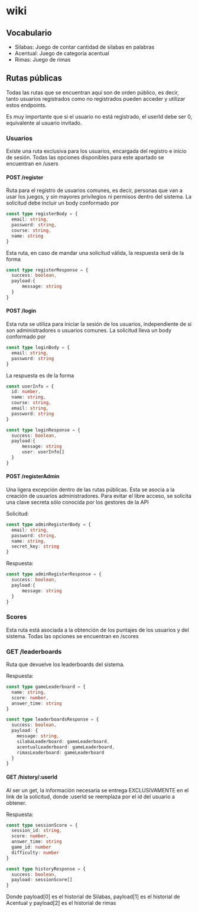 # wiki

## Vocabulario

- Silabas: Juego de contar cantidad de silabas en palabras
- Acentual: Juego de categoría acentual
- Rimas: Juego de rimas

## Rutas públicas
Todas las rutas que se encuentran aquí son de orden público, es decir, tanto usuarios registrados como no registrados pueden acceder y utilizar estos endpoints.

Es muy importante que si el usuario no está registrado, el userId debe ser 0, equivalente al usuario invitado.

### Usuarios

Existe una ruta exclusiva para los usuarios, encargada del registro e inicio de sesión. Todas las opciones disponibles para este apartado se encuentran en /users

#### POST /register

Ruta para el registro de usuarios comunes, es decir, personas que van a usar los juegos, y sin mayores privilegios ni permisos dentro del sistema. La solicitud debe incluir un body conformado por

```typescript
const type registerBody = {
  email: string,
  password: string,
  course: string,
  name: string
}
```

Esta ruta, en caso de mandar una solicitud válida, la respuesta será de la forma

```typescript
const type registerResponse = {
  success: boolean,
  payload:{
      message: string
  }
}
```


#### POST /login

Esta ruta se utiliza para iniciar la sesión de los usuarios, independiente de si son administradores
o usuarios comunes. La solicitud lleva un body conformado por

```typescript
const type loginBody = {
  email: string,
  password: string
}
```

La respuesta es de la forma
```typescript
const userInfo = {
  id: number,
  name: string,
  course: string,
  email: string,
  password: string
}

const type loginResponse = {
  success: boolean,
  payload:{
      message: string
      user: userInfo[]
  }
}
```

#### POST /registerAdmin

Una ligera excepción dentro de las rutas públicas. Esta se asocia a la creación de usuarios administradores. Para evitar el libre acceso, se solicita una clave secreta sólo conocida por los gestores de la API

Solicitud:

```typescript
const type adminRegisterBody = {
  email: string,
  password: string,
  name: string,
  secret_key: string
}
```

Respuesta:

```typescript
const type adminRegisterResponse = {
  success: boolean,
  payload:{
      message: string
  }
}
```

### Scores
Esta ruta está asociada a la obtención de los puntajes de los usuarios y del sistema. Todas las opciones se encuentran en /scores

### GET /leaderboards
Ruta que devuelve los leaderboards del sistema. 



Respuesta:
```typescript
const type gameLeaderboard = {
  name: string,
  score: number,
  answer_time: string
}

const type leaderboardsResponse = {
  success: boolean,
  payload: {
    message: string,
    silabaLeaderboard: gameLeaderboard,
    acentualLeaderboard: gameLeaderboard,
    rimasLeaderboard: gameLeaderboard
  }
}
```

#### GET /history/:userId

Al ser un get, la información necesaria se entrega EXCLUSIVAMENTE en el link de la solicitud, donde :userId se reemplaza por el id del usuario a obtener.

Respuesta:
```typescript
const type sessionScore = {
  session_id: string,
  score: number,
  answer_time: string
  game_id: number
  difficulty: number
}

const type historyResponse = {
  success: boolean,
  payload: sessionScore[]
}
```
Donde payload[0] es el historial de Silabas, payload[1] es el historial de Acentual y payload[2] es el historial de rimas

